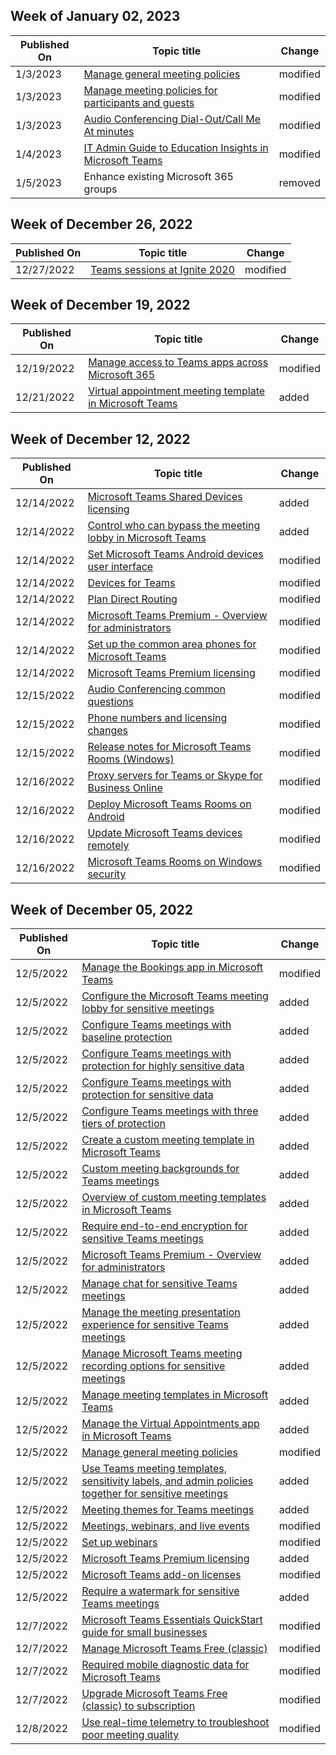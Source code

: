 <!-- This file is generated automatically each week. Changes made to this file will be overwritten.-->



## Week of January 02, 2023


| Published On |Topic title | Change |
|------|------------|--------|
| 1/3/2023 | [Manage general meeting policies](/MicrosoftTeams/meeting-policies-in-teams-general) | modified |
| 1/3/2023 | [Manage meeting policies for participants and guests](/MicrosoftTeams/meeting-policies-participants-and-guests) | modified |
| 1/3/2023 | [Audio Conferencing Dial-Out/Call Me At minutes](/MicrosoftTeams/audio-conferencing-subscription-dial-out) | modified |
| 1/4/2023 | [IT Admin Guide to Education Insights in Microsoft Teams](/MicrosoftTeams/class-insights) | modified |
| 1/5/2023 | Enhance existing Microsoft 365 groups | removed |


## Week of December 26, 2022


| Published On |Topic title | Change |
|------|------------|--------|
| 12/27/2022 | [Teams sessions at Ignite 2020](/MicrosoftTeams/ignite-2020-landing-page) | modified |


## Week of December 19, 2022


| Published On |Topic title | Change |
|------|------------|--------|
| 12/19/2022 | [Manage access to Teams apps across Microsoft 365](/MicrosoftTeams/manage-third-party-teams-apps) | modified |
| 12/21/2022 | [Virtual appointment meeting template in Microsoft Teams](/MicrosoftTeams/virtual-appointment-meeting-template) | added |


## Week of December 12, 2022


| Published On |Topic title | Change |
|------|------------|--------|
| 12/14/2022 | [Microsoft Teams Shared Devices licensing](/MicrosoftTeams/teams-add-on-licensing/teams-shared-device-license) | added |
| 12/14/2022 | [Control who can bypass the meeting lobby in Microsoft Teams](/MicrosoftTeams/who-can-bypass-meeting-lobby) | added |
| 12/14/2022 | [Set Microsoft Teams Android devices user interface](/MicrosoftTeams/devices/teams-android-devices-user-interface) | modified |
| 12/14/2022 | [Devices for Teams](/MicrosoftTeams/devices/teams-ip-phones) | modified |
| 12/14/2022 | [Plan Direct Routing](/MicrosoftTeams/direct-routing-plan) | modified |
| 12/14/2022 | [Microsoft Teams Premium - Overview for administrators](/MicrosoftTeams/enhanced-teams-experience) | modified |
| 12/14/2022 | [Set up the common area phones for Microsoft Teams](/MicrosoftTeams/set-up-common-area-phones) | modified |
| 12/14/2022 | [Microsoft Teams Premium licensing](/MicrosoftTeams/teams-add-on-licensing/licensing-enhance-teams) | modified |
| 12/15/2022 | [Audio Conferencing common questions](/MicrosoftTeams/audio-conferencing-common-questions) | modified |
| 12/15/2022 | [Phone numbers and licensing changes](/MicrosoftTeams/phone-numbers-licensing-changes) | modified |
| 12/15/2022 | [Release notes for Microsoft Teams Rooms (Windows)](/MicrosoftTeams/rooms/rooms-release-note) | modified |
| 12/16/2022 | [Proxy servers for Teams or Skype for Business Online](/MicrosoftTeams/proxy-servers-for-skype-for-business-online) | modified |
| 12/16/2022 | [Deploy Microsoft Teams Rooms on Android](/MicrosoftTeams/devices/collab-bar-deploy) | modified |
| 12/16/2022 | [Update Microsoft Teams devices remotely](/MicrosoftTeams/devices/remote-update) | modified |
| 12/16/2022 | [Microsoft Teams Rooms on Windows security](/MicrosoftTeams/rooms/security-windows) | modified |


## Week of December 05, 2022


| Published On |Topic title | Change |
|------|------------|--------|
| 12/5/2022 | [Manage the Bookings app in Microsoft Teams](/MicrosoftTeams/bookings-app-admin) | modified |
| 12/5/2022 | [Configure the Microsoft Teams meeting lobby for sensitive meetings](/MicrosoftTeams/configure-lobby-sensitive-meetings) | added |
| 12/5/2022 | [Configure Teams meetings with baseline protection](/MicrosoftTeams/configure-meetings-baseline-protection) | added |
| 12/5/2022 | [Configure Teams meetings with protection for highly sensitive data](/MicrosoftTeams/configure-meetings-highly-sensitive-protection) | added |
| 12/5/2022 | [Configure Teams meetings with protection for sensitive data](/MicrosoftTeams/configure-meetings-sensitive-protection) | added |
| 12/5/2022 | [Configure Teams meetings with three tiers of protection](/MicrosoftTeams/configure-meetings-three-tiers-protection) | added |
| 12/5/2022 | [Create a custom meeting template in Microsoft Teams](/MicrosoftTeams/create-custom-meeting-template) | added |
| 12/5/2022 | [Custom meeting backgrounds for Teams meetings](/MicrosoftTeams/custom-meeting-backgrounds) | added |
| 12/5/2022 | [Overview of custom meeting templates in Microsoft Teams](/MicrosoftTeams/custom-meeting-templates-overview) | added |
| 12/5/2022 | [Require end-to-end encryption for sensitive Teams meetings](/MicrosoftTeams/end-to-end-encrypted-meetings) | added |
| 12/5/2022 | [Microsoft Teams Premium - Overview for administrators](/MicrosoftTeams/enhanced-teams-experience) | added |
| 12/5/2022 | [Manage chat for sensitive Teams meetings](/MicrosoftTeams/manage-chat-sensitive-meetings) | added |
| 12/5/2022 | [Manage the meeting presentation experience for sensitive Teams meetings](/MicrosoftTeams/manage-meeting-presentation-experience) | added |
| 12/5/2022 | [Manage Microsoft Teams meeting recording options for sensitive meetings](/MicrosoftTeams/manage-meeting-recording-options) | added |
| 12/5/2022 | [Manage meeting templates in Microsoft Teams](/MicrosoftTeams/manage-meeting-templates) | added |
| 12/5/2022 | [Manage the Virtual Appointments app in Microsoft Teams](/MicrosoftTeams/manage-virtual-appointments-app) | added |
| 12/5/2022 | [Manage general meeting policies](/MicrosoftTeams/meeting-policies-in-teams-general) | modified |
| 12/5/2022 | [Use Teams meeting templates, sensitivity labels, and admin policies together for sensitive meetings](/MicrosoftTeams/meeting-templates-sensitivity-labels-policies) | added |
| 12/5/2022 | [Meeting themes for Teams meetings](/MicrosoftTeams/meeting-themes) | added |
| 12/5/2022 | [Meetings, webinars, and live events](/MicrosoftTeams/quick-start-meetings-live-events) | modified |
| 12/5/2022 | [Set up webinars](/MicrosoftTeams/set-up-webinars) | modified |
| 12/5/2022 | [Microsoft Teams Premium licensing](/MicrosoftTeams/teams-add-on-licensing/licensing-enhance-teams) | added |
| 12/5/2022 | [Microsoft Teams add-on licenses](/MicrosoftTeams/teams-add-on-licensing/microsoft-teams-add-on-licensing) | modified |
| 12/5/2022 | [Require a watermark for sensitive Teams meetings](/MicrosoftTeams/watermark-meeting-content-video) | added |
| 12/7/2022 | [Microsoft Teams Essentials QuickStart guide for small businesses](/MicrosoftTeams/get-started-with-teams-essentials) | modified |
| 12/7/2022 | [Manage Microsoft Teams Free (classic)](/MicrosoftTeams/manage-freemium) | modified |
| 12/7/2022 | [Required mobile diagnostic data for Microsoft Teams](/MicrosoftTeams/policy-control-diagnostic-data-mobile) | modified |
| 12/7/2022 | [Upgrade Microsoft Teams Free (classic) to subscription](/MicrosoftTeams/upgrade-freemium) | modified |
| 12/8/2022 | [Use real-time telemetry to troubleshoot poor meeting quality](/MicrosoftTeams/use-real-time-telemetry-to-troubleshoot-poor-meeting-quality) | modified |
